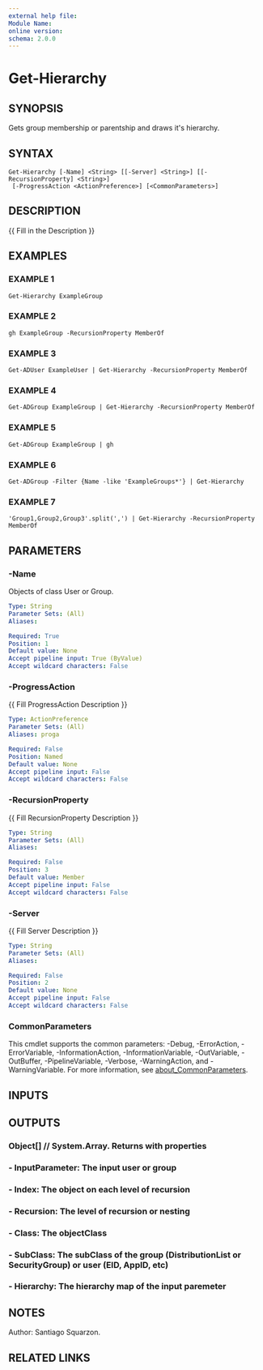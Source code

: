 ```yaml
---
external help file:
Module Name:
online version:
schema: 2.0.0
---
```


# Get-Hierarchy

## SYNOPSIS

Gets group membership or parentship and draws it's hierarchy.

## SYNTAX

```
Get-Hierarchy [-Name] <String> [[-Server] <String>] [[-RecursionProperty] <String>]
 [-ProgressAction <ActionPreference>] [<CommonParameters>]
```

## DESCRIPTION

{{ Fill in the Description }}

## EXAMPLES

### EXAMPLE 1

```
Get-Hierarchy ExampleGroup
```

### EXAMPLE 2

```
gh ExampleGroup -RecursionProperty MemberOf
```

### EXAMPLE 3

```
Get-ADUser ExampleUser | Get-Hierarchy -RecursionProperty MemberOf
```

### EXAMPLE 4

```
Get-ADGroup ExampleGroup | Get-Hierarchy -RecursionProperty MemberOf
```

### EXAMPLE 5

```
Get-ADGroup ExampleGroup | gh
```

### EXAMPLE 6

```
Get-ADGroup -Filter {Name -like 'ExampleGroups*'} | Get-Hierarchy
```

### EXAMPLE 7

```
'Group1,Group2,Group3'.split(',') | Get-Hierarchy -RecursionProperty MemberOf
```

## PARAMETERS

### -Name

Objects of class User or Group.

```yaml
Type: String
Parameter Sets: (All)
Aliases:

Required: True
Position: 1
Default value: None
Accept pipeline input: True (ByValue)
Accept wildcard characters: False
```

### -ProgressAction

{{ Fill ProgressAction Description }}

```yaml
Type: ActionPreference
Parameter Sets: (All)
Aliases: proga

Required: False
Position: Named
Default value: None
Accept pipeline input: False
Accept wildcard characters: False
```

### -RecursionProperty

{{ Fill RecursionProperty Description }}

```yaml
Type: String
Parameter Sets: (All)
Aliases:

Required: False
Position: 3
Default value: Member
Accept pipeline input: False
Accept wildcard characters: False
```

### -Server

{{ Fill Server Description }}

```yaml
Type: String
Parameter Sets: (All)
Aliases:

Required: False
Position: 2
Default value: None
Accept pipeline input: False
Accept wildcard characters: False
```

### CommonParameters

This cmdlet supports the common parameters: -Debug, -ErrorAction, -ErrorVariable, -InformationAction, -InformationVariable, -OutVariable, -OutBuffer, -PipelineVariable, -Verbose, -WarningAction, and -WarningVariable. For more information, see [about_CommonParameters](http://go.microsoft.com/fwlink/?LinkID=113216).

## INPUTS

## OUTPUTS

### Object[] // System.Array. Returns with properties

### - InputParameter: The input user or group

### - Index: The object on each level of recursion

### - Recursion: The level of recursion or nesting

### - Class: The objectClass

### - SubClass: The subClass of the group (DistributionList or SecurityGroup) or user (EID, AppID, etc)

### - Hierarchy: The hierarchy map of the input paremeter

## NOTES

Author: Santiago Squarzon.

## RELATED LINKS
